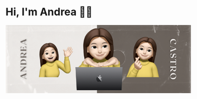 # Hi, I'm Andrea 👋🏻

<p align="center">
  <img src="https://github.com/AndreC1902/AndreC1902/blob/main/andreac1902bgo.png" />
</p>
